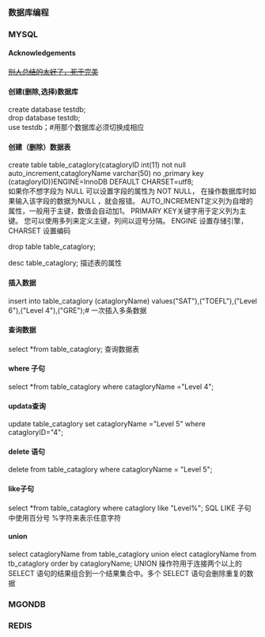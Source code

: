 ### 数据库编程

### MYSQL

#### Acknowledgements 
~~[别人总结的太好了，死于完美](https://github.com/jackfrued/Python-100-Days/blob/master/Day36-40/%E5%85%B3%E7%B3%BB%E5%9E%8B%E6%95%B0%E6%8D%AE%E5%BA%93MySQL.md)~~  

#### 创建(删除,选择)数据库 
create database testdb;  
drop database testdb;  
use testdb；#用那个数据库必须切换成相应 

#### 创建（删除）数据表  
create table table_cataglory(catagloryID int(11) not null  auto_increment,catagloryName varchar(50) no ,primary key (catagloryID))ENGINE=InnoDB DEFAULT CHARSET=utf8;   
如果你不想字段为 NULL 可以设置字段的属性为 NOT NULL， 在操作数据库时如果输入该字段的数据为NULL ，就会报错。 
AUTO_INCREMENT定义列为自增的属性，一般用于主键，数值会自动加1。
PRIMARY KEY关键字用于定义列为主键。 您可以使用多列来定义主键，列间以逗号分隔。
ENGINE 设置存储引擎，CHARSET 设置编码  

drop table table_cataglory; 

desc table_cataglory;
描述表的属性

#### 插入数据  
insert into table_cataglory (catagloryName) values("SAT"),("TOEFL"),("Level 6"),("Level 4"),("GRE");# 一次插入多条数据 

#### 查询数据
select *from table_cataglory;
查询数据表 

#### where 子句
select *from table_cataglory where catagloryName ="Level 4";

#### updata查询
update table_cataglory set catagloryName ="Level 5" where  catagloryID="4";

#### delete 语句
delete from table_cataglory where catagloryName = "Level 5";

#### like子句
select *from table_cataglory where cataglory like "Level%";
SQL LIKE 子句中使用百分号 %字符来表示任意字符

#### union
select catagloryName from table_cataglory union elect catagloryName from tb_cataglory order by catagloryName;
UNION 操作符用于连接两个以上的 SELECT 语句的结果组合到一个结果集合中。多个 SELECT 语句会删除重复的数据


### MGONDB
### REDIS
